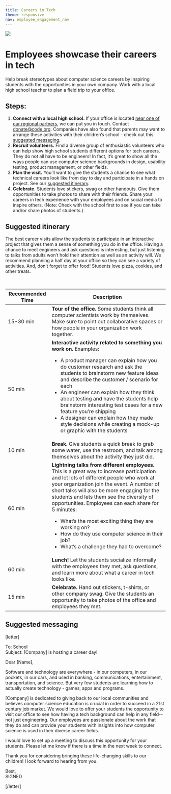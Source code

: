```yaml
---
title: Careers in Tech
theme: responsive
nav: employee_engagement_nav
---
```


<img src="/images/employee-engagement/company-visit.jpg" style="max-width: 100%">

# Employees showcase their careers in tech

Help break stereotypes about computer science careers by inspiring students with the opportunities in your own company. Work with a local high school teacher to plan a field trip to your office.

## Steps:

1. **Connect with a local high school.** If your office is located [near one of our regional partners](https://code.org/educate/regional-partner/partners), we can put you in touch. Contact donate@code.org. Companies have also found that parents may want to arrange these activities with their children’s school - check out this [suggested messaging](#messaging).
1. **Recruit volunteers.** Find a diverse group of enthusiastic volunteers who can help show high school students different options for tech careers. They do not all have to be engineers! In fact, it’s great to show all the ways people can use computer science backgrounds in design, usability testing, product management, or other fields.
1. **Plan the visit.** You’ll want to give the students a chance to see what technical careers look like from day to day and participate in a hands on project. See our [suggested itinerary](#itinerary).
1. **Celebrate.** Students love stickers, swag or other handouts. Give them opportunities to take photos to share with their friends. Share your careers in tech experience with your employees and on social media to inspire others. (Note: Check with the school first to see if you can take and/or share photos of students.)

<a name="itinerary"></a>
## Suggested itinerary

The best career visits allow the students to participate in an interactive project that gives them a sense of something you do in the office. Having a chance to meet engineers and ask questions is interesting, but just listening to talks from adults won’t hold their attention as well as an activity will. We recommend planning a half day at your office so they can see a variety of activities. And, don’t forget to offer food! Students love pizza, cookies, and other treats.

<br>

| Recommended Time | Description |
|-------- | -------- |
| 15-30 min | **Tour of the office.** Some students think all computer scientists work by themselves. Make sure to point out collaborative spaces or how people in your organization work together.  |
| 50 min | **Interactive activity related to something you work on.** Examples: <ul><li>A product manager can explain how you do customer research and ask the students to brainstorm new feature ideas and describe the customer / scenario for each</li><li>An engineer can explain how they think about testing and have the students help brainstorm interesting test cases for a new feature you’re shipping</li><li>A designer can explain how they made style decisions while creating a mock-up or graphic with the students</li></ul> |
| 10 min | **Break.** Give students a quick break to grab some water, use the restroom, and talk among themselves about the activity they just did.  |
| 60 min | **Lightning talks from different employees.** This is a great way to increase participation and let lots of different people who work at your organization join the event. A number of short talks will also be more engaging for the students and lets them see the diversity of opportunities. Employees can each share for 5 minutes: <ul><li>What’s the most exciting thing they are working on?</li><li>How do they use computer science in their job?</li><li>What’s a challenge they had to overcome?</li></ul> |
| 60 min | **Lunch!** Let the students socialize informally with the employees they met, ask questions, and learn more about what a career in tech looks like. |
| 15 min | **Celebrate.** Hand out stickers, t-shirts, or other company swag. Give the students an opportunity to take photos of the office and employees they met.  |

<a name="messaging"></a>
## Suggested messaging

[letter]

To: School<br>
Subject: [Company] is hosting a career day!

Dear [Name],

Software and technology are everywhere - in our computers, in our pockets, in our cars, and used in banking, communications, entertainment, transportation, and science. But very few students are learning how to actually create technology - games, apps and programs.

[Company] is dedicated to giving back to our local communities and believes computer science education is crucial in order to succeed in a 21st century job market. We would love to offer your students the opportunity to visit our office to see how having a tech background can help in any field--not just engineering. Our employees are passionate about the work that they do and can provide your students with insights into how computer science is used in their diverse career fields.

I would love to set up a meeting to discuss this opportunity for your students. Please let me know if there is a time in the next week to connect.

Thank you for considering bringing these life-changing skills to our children! I look forward to hearing from you.

Best,
<br>SIGNED

[/letter]



